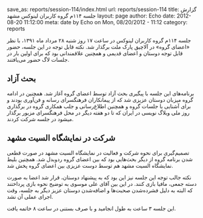 save_as: reports/session-114/index.html
url: reports/session-114
title: گزارش جلسه ۱۱۴م گروه کاربران لینوکس مشهد
layout: page
author: Echo
date: 2012-08-20 11:12:00
meta: date by Echo on Mon, 08/20/2012 - 11:12
category: reports

جلسه ۱۱۴م گروه کاربران لینوکس در ساعت ۱۷ روز شنبه ۲۸ مرداد ماه ۱۳۹۱، با نظر
«اعضای گروه» در آلاچیق پارک ملت برگذار شد. نکته قابل توجه در این جلسه، حضور
قابل توجه دوستان و اعضای قدیمی و همچنین علاقمندانی بود که برای اولین بار در
جلسات لاگ حضور می‌یافتند.


<!--more-->

## بحث آزاد
برنامه‌های این جلسه با پیگیری بحث آزاد توسط اعضای گروه آغاز شد. همچنین در
ادامه گروه میزبان دوستان عزیزی شد که از پیمانکاران فرهنگسرای رسانه و فن‌آوری
بودند و برای آشنایی با جلسات گروه و همچنین اطلاع‌رسانی و جلب همکاری گروه در
برگذاری روز ملی وبلاگ نویسی در ایران که تا دو هفته دیگر در محل فرهنگسرای مزبور
برگذار میشود در جلسه شرکت کردند.

## شرکت در نمایشگاه السیت مشهد
تصمیم‌گیری برای نحوه شرکت و فعالیت در
نمایشگاه السیت مشهد در صورت قطعی شدن برنامه گروه از دیگر بحث‌هایی بود که بین
اعضای گروه ردوبدل شد. همچنین بلیط نمایشگاه السیت مشهد هم توسط دوست عزیزی بین
اعضای گروه پخش شد.

نکته جالب توجه این جلسه نیز این بود که به پیشنهاد دوستان، قرار شد اعضا به صورت
دسته جمعی، مافیا بازی کنند. در این بین آقای علی موسوی به توضیح نحوه بازی
پرداختند که البته به دلیل فشرده‌شدن صحبت‌ها و اضافه‌شدن دوستان عزیز دیگر به
جلسه، وقت اجرای عملی آن نشد.

این جلسه ۳ ساعت به طول انجامید و با صرف بستنی در ساعت ۸ خاتمه یافت.
